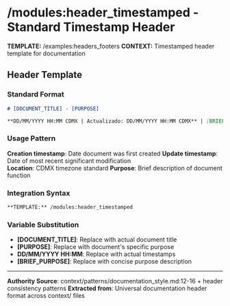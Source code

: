 # /modules:header_timestamped - Standard Timestamp Header

**TEMPLATE:** /examples:headers_footers
**CONTEXT:** Timestamped header template for documentation

## Header Template

### Standard Format
```markdown
# [DOCUMENT_TITLE] - [PURPOSE]

**DD/MM/YYYY HH:MM CDMX | Actualizado: DD/MM/YYYY HH:MM CDMX** | [BRIEF_PURPOSE]
```

### Usage Pattern
**Creation timestamp**: Date document was first created
**Update timestamp**: Date of most recent significant modification  
**Location**: CDMX timezone standard
**Purpose**: Brief description of document function

### Integration Syntax
```markdown
**TEMPLATE:** /modules:header_timestamped
```

### Variable Substitution
- **[DOCUMENT_TITLE]**: Replace with actual document title
- **[PURPOSE]**: Replace with document's specific purpose
- **DD/MM/YYYY HH:MM**: Replace with actual timestamps
- **[BRIEF_PURPOSE]**: Replace with concise purpose description

---
**Authority Source**: context/patterns/documentation_style.md:12-16 + header consistency patterns
**Extracted from**: Universal documentation header format across context/ files